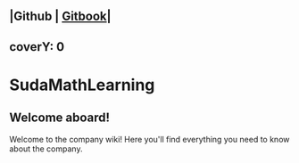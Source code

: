 |**Github** | [**Gitbook**](https://1548715169.gitbook.io/untitled/)|
---
coverY: 0
---

# SudaMathLearning

## Welcome aboard!

Welcome to the company wiki! Here you'll find everything you need to know about the company.
